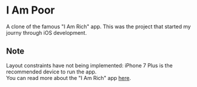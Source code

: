 #  I Am Poor
A clone of the famous "I Am Rich" app. This was the project that started my journy through iOS development.

## Note
Layout constraints have not being implemented: iPhone 7 Plus is the recommended device to run the app.<br>
You can read more about the "I Am Rich" app [here](https://en.wikipedia.org/wiki/I_Am_Rich).

